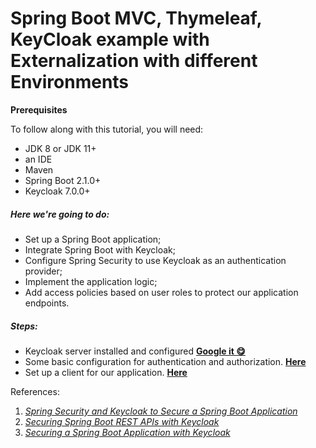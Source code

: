 # Spring Boot MVC, Thymeleaf, KeyCloak example with Externalization with different Environments 


**Prerequisites**

To follow along with this tutorial, you will need:

- JDK 8 or JDK 11+
- an IDE
- Maven
- Spring Boot 2.1.0+
- Keycloak 7.0.0+


##### Here we're going to do:

- Set up a Spring Boot application;
- Integrate Spring Boot with Keycloak;
- Configure Spring Security to use Keycloak as an authentication provider;
- Implement the application logic;
- Add access policies based on user roles to protect our application endpoints.

##### Steps:

- Keycloak server installed and configured [**Google it 😋**](https://www.thomasvitale.com/introducing-keycloak-identity-access-management/)
- Some basic configuration for authentication and authorization. [**Here**](https://www.thomasvitale.com/keycloak-configuration-authentication-authorisation/)
- Set up a client for our application. [**Here**](https://www.thomasvitale.com/keycloak-authentication-flow-sso-client/)









References:
1. [_Spring Security and Keycloak to Secure a Spring Boot Application_](https://www.thomasvitale.com/spring-security-keycloak/)
2. [_Securing Spring Boot REST APIs with Keycloak_](https://medium.com/devops-dudes/securing-spring-boot-rest-apis-with-keycloak-1d760b2004e)
3. [_Securing a Spring Boot Application with Keycloak_](https://www.thomasvitale.com/spring-boot-keycloak-security/)


